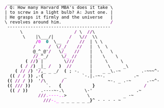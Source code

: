 <pre style="font-family:Menlo,'DejaVu Sans Mono',consolas,'Courier New',monospace"> ________________________________________                                   <span style="color: #5f5fff; text-decoration-color: #5f5fff">+------ </span><span style="color: #5f5fff; text-decoration-color: #5f5fff; font-weight: bold">Tuesday, 5 October 2021</span><span style="color: #5f5fff; text-decoration-color: #5f5fff"> -------+</span> <a href="https://www.informatik.uni-leipzig.de/~akiki/">Christopher Akiki</a>                
<span style="color: #800080; text-decoration-color: #800080">/</span> Q: How many Harvard MBA&#x27;s does it take \                                  <span style="color: #5f5fff; text-decoration-color: #5f5fff">|</span>                                      <span style="color: #5f5fff; text-decoration-color: #5f5fff">|</span> ┣━━ Interests                    
| to screw in a light bulb? A: Just one. |                                  <span style="color: #5f5fff; text-decoration-color: #5f5fff">|</span> Hello, friend.                       <span style="color: #5f5fff; text-decoration-color: #5f5fff">|</span> ┃   ┣━━ My cat                   
| He grasps it firmly and the universe   |                                  <span style="color: #5f5fff; text-decoration-color: #5f5fff">|</span>                                      <span style="color: #5f5fff; text-decoration-color: #5f5fff">|</span> ┃   ┣━━ Representation Learning  
\ revolves around him.                   <span style="color: #800080; text-decoration-color: #800080">/</span>                                  <span style="color: #5f5fff; text-decoration-color: #5f5fff">|</span> <span style="font-style: italic">This auto-generated message panel </span>   <span style="color: #5f5fff; text-decoration-color: #5f5fff">|</span> ┃   ┣━━ Language Generation      
 ----------------------------------------                                   <span style="color: #5f5fff; text-decoration-color: #5f5fff">|</span> <span style="font-style: italic">was brought to you by the </span><span style="font-weight: bold; font-style: italic"><a href="https://en.wikipedia.org/wiki/Cowsay">cowsay</a></span><span style="font-style: italic"> </span>    <span style="color: #5f5fff; text-decoration-color: #5f5fff">|</span> ┃   ┣━━ Text Mining              
      \                    <span style="color: #800080; text-decoration-color: #800080">/</span> \  <span style="color: #800080; text-decoration-color: #800080">//</span>\                                         <span style="color: #5f5fff; text-decoration-color: #5f5fff">|</span> <span style="font-style: italic">dragon, </span><span style="font-weight: bold; font-style: italic"><a href="https://en.wikipedia.org/wiki/Fortune_(Unix)">fortune</a></span><span style="font-style: italic"> and </span><span style="font-weight: bold; font-style: italic"><a href="https://github.com/willmcgugan/rich">Rich</a></span><span style="font-style: italic">. </span>           <span style="color: #5f5fff; text-decoration-color: #5f5fff">|</span> ┃   ┗━━ Dataset Creation         
       \    |\___/|      <span style="color: #800080; text-decoration-color: #800080">/</span>   \<span style="color: #800080; text-decoration-color: #800080">//</span>  \\                                        <span style="color: #5f5fff; text-decoration-color: #5f5fff">|</span>                                      <span style="color: #5f5fff; text-decoration-color: #5f5fff">|</span> ┣━━ Past Lives                   
            <span style="color: #800080; text-decoration-color: #800080">/</span><span style="color: #ff00ff; text-decoration-color: #ff00ff">0</span>  <span style="color: #008080; text-decoration-color: #008080; font-weight: bold">0</span>  \__  <span style="color: #800080; text-decoration-color: #800080">/</span>    <span style="color: #800080; text-decoration-color: #800080">//</span>  | \ \                                      <span style="color: #5f5fff; text-decoration-color: #5f5fff">|</span> <span style="font-weight: bold; font-style: italic">Follow me on twitter: </span><span style="font-weight: bold; font-style: italic"><a href="https://twitter.com/christopher">@christopher</a></span>   <span style="color: #5f5fff; text-decoration-color: #5f5fff">|</span> ┃   ┣━━ Sociocultural antropology
           <span style="color: #800080; text-decoration-color: #800080">/</span>     <span style="color: #800080; text-decoration-color: #800080">/</span>  \<span style="color: #800080; text-decoration-color: #800080">/_/</span>    <span style="color: #800080; text-decoration-color: #800080">//</span>   |  \  \                                    <span style="color: #5f5fff; text-decoration-color: #5f5fff">|</span>                                      <span style="color: #5f5fff; text-decoration-color: #5f5fff">|</span> ┃   ┗━━ Network Engineering      
           @_^_@&#x27;<span style="color: #800080; text-decoration-color: #800080">/</span>   \<span style="color: #800080; text-decoration-color: #800080">/</span><span style="color: #ff00ff; text-decoration-color: #ff00ff">_</span>   <span style="color: #800080; text-decoration-color: #800080">//</span>    |   \   \                                  <span style="color: #5f5fff; text-decoration-color: #5f5fff">+--------------------------------------+</span> ┗━━ Current Location             
           <span style="color: #800080; text-decoration-color: #800080">//</span><span style="color: #ff00ff; text-decoration-color: #ff00ff">_</span>^_/     \<span style="color: #800080; text-decoration-color: #800080">/</span><span style="color: #ff00ff; text-decoration-color: #ff00ff">_</span> <span style="color: #800080; text-decoration-color: #800080">//</span>     |    \    \                                                                             ┗━━ Leipzig, Germany         
        <span style="font-weight: bold">(</span> <span style="color: #800080; text-decoration-color: #800080">//</span><span style="font-weight: bold">)</span> |        \<span style="color: #800080; text-decoration-color: #800080">///</span>      |     \     \                                                                                                        
      <span style="font-weight: bold">(</span> <span style="color: #800080; text-decoration-color: #800080">/</span> <span style="color: #800080; text-decoration-color: #800080">/</span><span style="font-weight: bold">)</span> _|_ <span style="color: #800080; text-decoration-color: #800080">/</span>   <span style="font-weight: bold">)</span>  <span style="color: #800080; text-decoration-color: #800080">//</span>       |      \     _\                                                                                                      
    <span style="font-weight: bold">(</span> <span style="color: #800080; text-decoration-color: #800080">//</span> <span style="color: #800080; text-decoration-color: #800080">/</span><span style="font-weight: bold">)</span> &#x27;<span style="color: #800080; text-decoration-color: #800080">/</span>,_ _ _/  <span style="font-weight: bold">(</span> ; -.    |    _ _\.-~        .-~~~^-.                                                                                         
  <span style="font-weight: bold">((</span> <span style="color: #800080; text-decoration-color: #800080">/</span> <span style="color: #800080; text-decoration-color: #800080">/</span> <span style="font-weight: bold">))</span> ,-<span style="font-weight: bold">{</span>        _      `-.|.-~-.           .~         `.                                                                                       
 <span style="font-weight: bold">((</span> <span style="color: #800080; text-decoration-color: #800080">//</span> <span style="color: #800080; text-decoration-color: #800080">/</span> <span style="font-weight: bold">))</span>  &#x27;<span style="color: #800080; text-decoration-color: #800080">/</span>\      <span style="color: #800080; text-decoration-color: #800080">/</span>                 ~-. _ .-~      .-~^-.  \                                                                                      
 <span style="font-weight: bold">((</span> <span style="color: #800080; text-decoration-color: #800080">///</span> <span style="font-weight: bold">))</span>      `.   <span style="font-weight: bold">{</span>            <span style="font-weight: bold">}</span>                   <span style="color: #800080; text-decoration-color: #800080">/</span>      \  \                                                                                     
  <span style="font-weight: bold">((</span> <span style="color: #800080; text-decoration-color: #800080">/</span> <span style="font-weight: bold">))</span>     .----~-.\        \-&#x27;                 .~         \  `. \^-.                                                                              
             <span style="color: #800080; text-decoration-color: #800080">///</span><span style="color: #ff00ff; text-decoration-color: #ff00ff">.----..</span>&gt;        \             _ -~             `.  ^-`  ^-_                                                                           
               <span style="color: #800080; text-decoration-color: #800080">///</span><span style="color: #ff00ff; text-decoration-color: #ff00ff">-._</span> _ _ _ _ _ _<span style="font-weight: bold">}</span>^ - - - - ~                     ~-- ,.-~                                                                            
                                                                  <span style="color: #800080; text-decoration-color: #800080">/</span><span style="color: #ff00ff; text-decoration-color: #ff00ff">.-</span>~                                                                                
                                                                                                                                                      
</pre>
